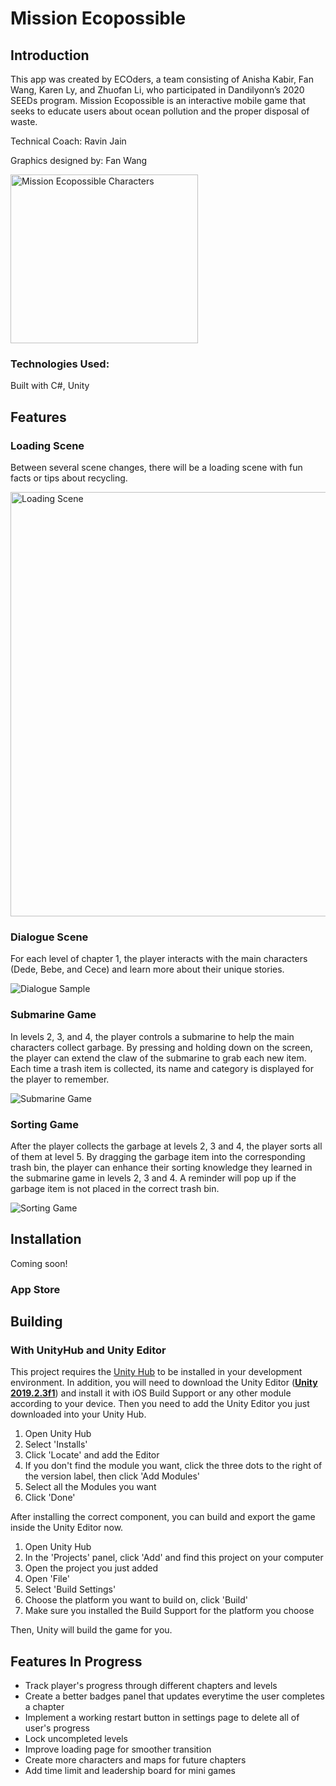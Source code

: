 # Mission Ecopossible
## Introduction

This app was created by ECOders, a team consisting of Anisha Kabir, Fan Wang, Karen Ly, and Zhuofan Li, who participated in Dandilyonn’s 2020 SEEDs program. Mission Ecopossible is an interactive mobile game that seeks to educate users about ocean pollution and the proper disposal of waste.

Technical Coach: Ravin Jain 

Graphics designed by: Fan Wang

<img src="DemoImages/characters.png" title='Mission Ecopossible Characters' width="300" height="270">

### Technologies Used: 
Built with C#, Unity

## Features
### Loading Scene
Between several scene changes, there will be a loading scene with fun facts or tips about recycling.

<img src='DemoImages/loading.gif' title='Loading Scene' width='' alt='Loading Scene' width="312" height="679"/>

### Dialogue Scene
For each level of chapter 1, the player interacts with the main characters (Dede, Bebe, and Cece) and learn more about their unique stories.

<img src='http://g.recordit.co/LFFty51jTW.gif' title='Dialogue Sample' width='' alt='Dialogue Sample' />

### Submarine Game
In levels 2, 3, and 4, the player controls a submarine to help the main characters collect garbage. By pressing and holding down on the screen, the player can extend the claw of the submarine to grab each new item. Each time a trash item is collected, its name and category is displayed for the player to remember. 

<img src='DemoImages/subGame.gif' title='Submarine Game' width='' alt='Submarine Game' />

### Sorting Game 
After the player collects the garbage at levels 2, 3 and 4, the player sorts all of them at level 5. By dragging the garbage item into the corresponding trash bin, the player can enhance their sorting knowledge they learned in the submarine game in levels 2, 3 and 4. A reminder will pop up if the garbage item is not placed in the correct trash bin.

<img src='DemoImages/sortingGame.gif' title='Sorting Game' width='' alt='Sorting Game' />

## Installation

Coming soon!

### App Store

## Building

### With UnityHub and Unity Editor

This project requires the [Unity Hub](https://unity3d.com/get-unity/download) to be installed in your development environment. 
In addition, you will need to download the Unity Editor ([**Unity 2019.2.3f1**](https://unity3d.com/get-unity/download/archive)) and install it 
with iOS Build Support or any other module according to your device. Then you need to add the Unity Editor you just downloaded into your Unity Hub.

1. Open Unity Hub
2. Select 'Installs' 
3. Click 'Locate' and add the Editor
4. If you don't find the module you want, click the three dots to the right of the version label, then click 'Add Modules'
5. Select all the Modules you want
6. Click 'Done'

After installing the correct component, you can build and export the game inside the Unity Editor now.

1. Open Unity Hub
2. In the 'Projects' panel, click 'Add' and find this project on your computer
3. Open the project you just added
4. Open 'File'
5. Select 'Build Settings'
6. Choose the platform you want to build on, click 'Build'
7. Make sure you installed the Build Support for the platform you choose

Then, Unity will build the game for you.

## Features In Progress
- Track player's progress through different chapters and levels
- Create a better badges panel that updates everytime the user completes a chapter
- Implement a working restart button in settings page to delete all of user's progress
- Lock uncompleted levels
- Improve loading page for smoother transition
- Create more characters and maps for future chapters
- Add time limit and leadership board for mini games

